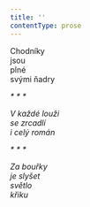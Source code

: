 ```yaml
---
title: ''
contentType: prose
---
```


Chodníky  
jsou  
plné  
svými ňadry

_\* \* \*_

_V každé louži  
se zrcadlí  
i celý román_

_\* \* \*_

_Za bouřky  
je slyšet  
světlo  
křiku_
